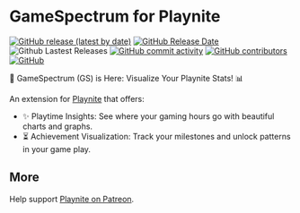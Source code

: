 # GameSpectrum for Playnite

[![GitHub release (latest by date)](https://img.shields.io/github/v/release/game-scrobbler/gs-playnite?cacheSeconds=5000&logo=github)](https://github.com/game-scrobbler/gs-playnite/releases/latest)
[![GitHub Release Date](https://img.shields.io/github/release-date/game-scrobbler/gs-playnite?cacheSeconds=5000)](https://github.com/game-scrobbler/gs-playnite/releases/latest)
![Github Lastest Releases](https://img.shields.io/github/downloads/game-scrobbler/gs-playnite/latest/total.svg)
[![GitHub commit activity](https://img.shields.io/github/commit-activity/m/game-scrobbler/gs-playnite)](https://github.com/game-scrobbler/gs-playnite/graphs/commit-activity)
[![GitHub contributors](https://img.shields.io/github/contributors/game-scrobbler/gs-playnite?cacheSeconds=5000)](https://github.com/game-scrobbler/gs-playnite/graphs/contributors)
[![GitHub](https://img.shields.io/github/license/game-scrobbler/gs-playnite?cacheSeconds=50000)](https://github.com/game-scrobbler/gs-playnite/blob/master/LICENSE)

🚀 GameSpectrum (GS) is Here: Visualize Your Playnite Stats! 📊

An extension for [Playnite](https://playnite.link) that offers:

- ✨ Playtime Insights: See where your gaming hours go with beautiful charts and graphs.
- ⏳ Achievement Visualization: Track your milestones and unlock patterns in your game play.

## More

Help support [Playnite on Patreon](https://www.patreon.com/playnite).

